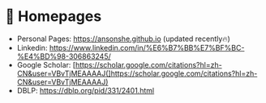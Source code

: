 # 📎 Homepages
- Personal Pages: https://ansonshe.github.io (updated recently🔥)
- Linkedin: https://www.linkedin.com/in/%E6%B7%BB%E7%BF%BC-%E4%BD%98-306863245/
- Google Scholar: [https://scholar.google.com/citations?hl=zh-CN&user=VBvTjMEAAAAJ(]https://scholar.google.com/citations?hl=zh-CN&user=VBvTjMEAAAAJ)
- DBLP: https://dblp.org/pid/331/2401.html

